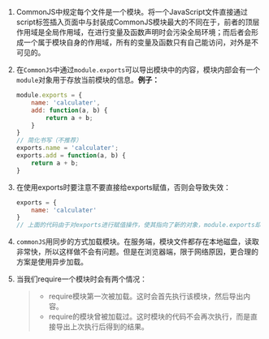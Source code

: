 1. CommonJS中规定每个文件是一个模块。将一个JavaScript文件直接通过script标签插入页面中与封装成CommonJS模块最大的不同在于，前者的顶层作用域是全局作用域，在进行变量及函数声明时会污染全局环境；而后者会形成一个属于模块自身的作用域，所有的变量及函数只有自己能访问，对外是不可见的。

2. 在`CommonJS`中通过`module.exports`可以导出模块中的内容，模块内部会有一个`module`对象用于存放当前模块的信息。**例子：**

   ```javascript
   module.exports = {
       name: 'calculater',
       add: function(a, b) {
           return a + b;
       }
   }
   // 简化书写（不推荐）
   exports.name = 'calculater';
   exports.add = function(a, b) {
       return a + b;
   }
   ```

3. 在使用exports时要注意不要直接给exports赋值，否则会导致失效：

   ```javascript
   exports = {
       name: 'calculater'
   }
   // 上面的代码由于对exports进行赋值操作，使其指向了新的对象，module.exports却仍然是原来的空对象，因此name属性并不会被导出。
   ```

4. `commonJS`用同步的方式加载模块。在服务端，模块文件都存在本地磁盘，读取非常快，所以这样做不会有问题。但是在浏览器端，限于网络原因，更合理的方案是使用异步加载。

5. 当我们require一个模块时会有两个情况：

   > - require模块第一次被加载。这时会首先执行该模块，然后导出内容。
   > - require的模块曾被加载过。这时模块的代码不会再次执行，而是直接导出上次执行后得到的结果。

   